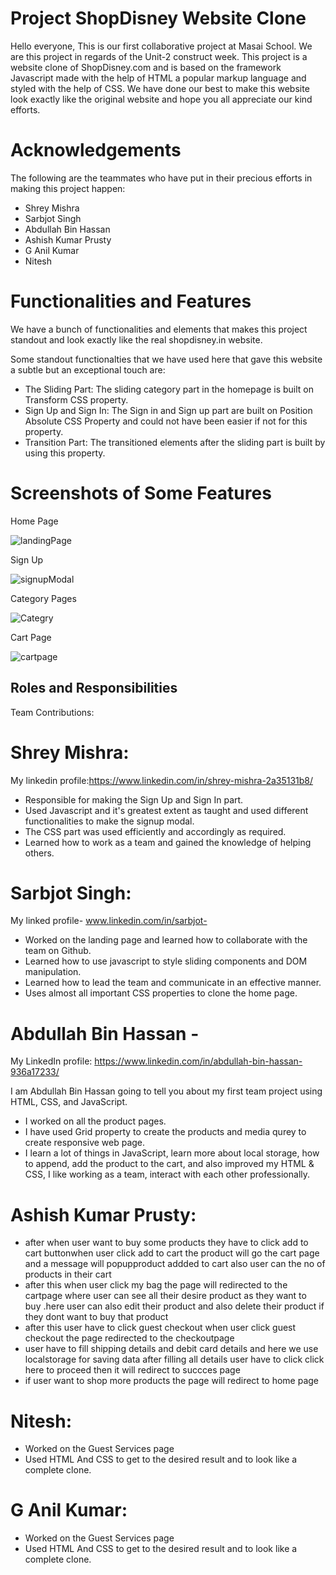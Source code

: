 # Project ShopDisney Website Clone

Hello everyone, This is our first collaborative project at Masai School. We are this project in regards of the Unit-2 construct week.
This project is a website clone of ShopDisney.com and is based on the framework Javascript made with the help of HTML a popular markup language and styled with the help of CSS. 
We have done our best to make this website look exactly like the original website and hope you all appreciate our kind efforts.

# Acknowledgements

The following are the teammates who have put in their precious efforts in making this project happen:

- Shrey Mishra
- Sarbjot Singh
- Abdullah Bin Hassan
- Ashish Kumar Prusty
- G Anil Kumar
- Nitesh

# Functionalities and Features

We have a bunch of functionalities and elements that makes this project standout and look exactly like the real shopdisney.in website.

Some standout functionalties that we have used here that gave this website a subtle but an exceptional touch are:

- The Sliding Part: The sliding category part in the homepage is built on Transform CSS property.
- Sign Up and Sign In: The Sign in and Sign up part are built on Position Absolute CSS Property and could not have been easier if not for this property.
- Transition Part: The transitioned elements after the sliding part is built by using this property.

# Screenshots of Some Features

Home Page 

![landingPage](https://user-images.githubusercontent.com/98751679/161430944-f53ce797-14e8-4017-9d36-edbe7a3c804c.jpg)

Sign Up

![signupModal](https://user-images.githubusercontent.com/98751679/161430973-4a12282b-f1ae-4007-9270-053680baa344.jpg)

Category Pages

![Categry](https://user-images.githubusercontent.com/98751679/161430986-fbe659a7-bb4d-4472-a5af-fb3ae8ac487f.jpg)

Cart Page

![cartpage](https://user-images.githubusercontent.com/98751679/161431000-df453583-7d96-4d80-83f9-36ea38eaf045.jpg)


## Roles and Responsibilities

Team Contributions:

# Shrey Mishra:

My linkedin profile:https://www.linkedin.com/in/shrey-mishra-2a35131b8/

- Responsible for making the Sign Up and Sign In part.
- Used Javascript and it's greatest extent as taught and used different functionalities to make the signup modal.
- The CSS part was used efficiently and accordingly as required.
- Learned how to work as a team and gained the knowledge of helping others.

# Sarbjot Singh:

My linked profile- www.linkedin.com/in/sarbjot-

- Worked on the landing page and learned how to collaborate with the team on Github.
- Learned how to use javascript to style sliding components and DOM manipulation.
- Learned how to lead the team and communicate in an effective manner.
- Uses almost all important CSS properties to clone the home page.

# Abdullah Bin Hassan -

My LinkedIn profile: https://www.linkedin.com/in/abdullah-bin-hassan-936a17233/

I am Abdullah Bin Hassan going to tell you about my first team project using HTML, CSS, and JavaScript.
- I worked on all the product pages.
- I have used Grid property to create the products and media qurey to create responsive web page.
- I learn a lot of things in JavaScript, learn more about local storage, how to append, add the product to the cart, and also improved my HTML & CSS, I like working as a team, interact with each other professionally.

# Ashish Kumar Prusty:
- after when user want to buy some products they have to click add to cart buttonwhen user click add to cart the product will go the cart page and a message will popupproduct addded to cart also user can the no of products in their cart
- after this when user click my bag the page will redirected to the cartpage where user can see all their desire product as they want to buy .here user can also edit their product and also delete their product if they dont want to buy that product
- after this user have to click guest checkout when user click guest checkout the page redirected to the checkoutpage
- user have to fill shipping details and debit card details and here we use localstorage for saving data after filling all details user have to click click here to proceed then it will redirect to succces page
- if user want to shop more products the page will redirect to home page

# Nitesh:
- Worked on the Guest Services page
- Used HTML And CSS to get to the desired result and to look like a complete clone.

# G Anil Kumar:
- Worked on the Guest Services page
- Used HTML And CSS to get to the desired result and to look like a complete clone.
